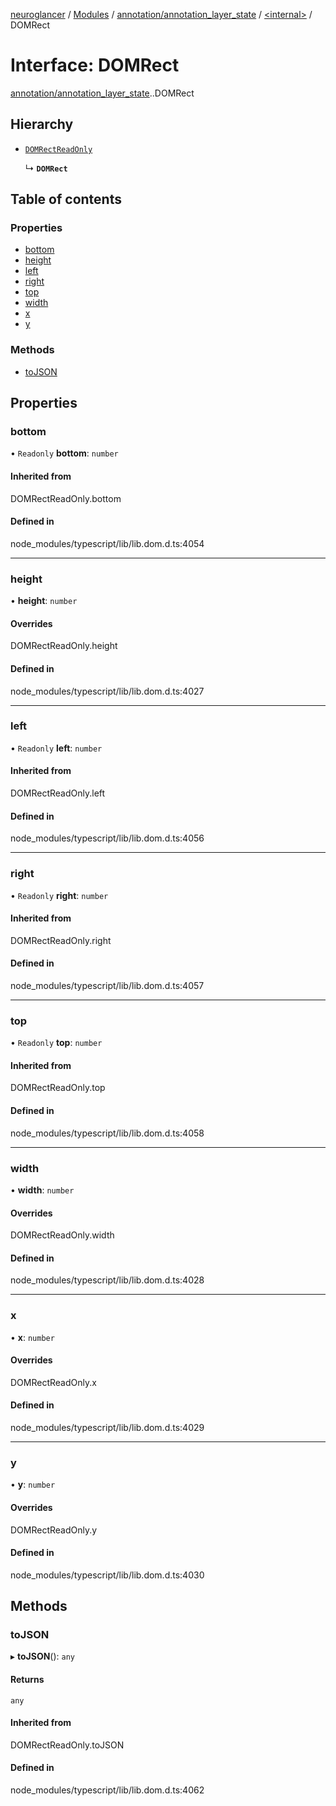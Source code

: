 [neuroglancer](../README.md) / [Modules](../modules.md) / [annotation/annotation\_layer\_state](../modules/annotation_annotation_layer_state.md) / [<internal\>](../modules/annotation_annotation_layer_state._internal_.md) / DOMRect

# Interface: DOMRect

[annotation/annotation_layer_state](../modules/annotation_annotation_layer_state.md).[<internal>](../modules/annotation_annotation_layer_state._internal_.md).DOMRect

## Hierarchy

- [`DOMRectReadOnly`](../modules/annotation_annotation_layer_state._internal_.md#domrectreadonly)

  ↳ **`DOMRect`**

## Table of contents

### Properties

- [bottom](annotation_annotation_layer_state._internal_.DOMRect.md#bottom)
- [height](annotation_annotation_layer_state._internal_.DOMRect.md#height)
- [left](annotation_annotation_layer_state._internal_.DOMRect.md#left)
- [right](annotation_annotation_layer_state._internal_.DOMRect.md#right)
- [top](annotation_annotation_layer_state._internal_.DOMRect.md#top)
- [width](annotation_annotation_layer_state._internal_.DOMRect.md#width)
- [x](annotation_annotation_layer_state._internal_.DOMRect.md#x)
- [y](annotation_annotation_layer_state._internal_.DOMRect.md#y)

### Methods

- [toJSON](annotation_annotation_layer_state._internal_.DOMRect.md#tojson)

## Properties

### bottom

• `Readonly` **bottom**: `number`

#### Inherited from

DOMRectReadOnly.bottom

#### Defined in

node_modules/typescript/lib/lib.dom.d.ts:4054

___

### height

• **height**: `number`

#### Overrides

DOMRectReadOnly.height

#### Defined in

node_modules/typescript/lib/lib.dom.d.ts:4027

___

### left

• `Readonly` **left**: `number`

#### Inherited from

DOMRectReadOnly.left

#### Defined in

node_modules/typescript/lib/lib.dom.d.ts:4056

___

### right

• `Readonly` **right**: `number`

#### Inherited from

DOMRectReadOnly.right

#### Defined in

node_modules/typescript/lib/lib.dom.d.ts:4057

___

### top

• `Readonly` **top**: `number`

#### Inherited from

DOMRectReadOnly.top

#### Defined in

node_modules/typescript/lib/lib.dom.d.ts:4058

___

### width

• **width**: `number`

#### Overrides

DOMRectReadOnly.width

#### Defined in

node_modules/typescript/lib/lib.dom.d.ts:4028

___

### x

• **x**: `number`

#### Overrides

DOMRectReadOnly.x

#### Defined in

node_modules/typescript/lib/lib.dom.d.ts:4029

___

### y

• **y**: `number`

#### Overrides

DOMRectReadOnly.y

#### Defined in

node_modules/typescript/lib/lib.dom.d.ts:4030

## Methods

### toJSON

▸ **toJSON**(): `any`

#### Returns

`any`

#### Inherited from

DOMRectReadOnly.toJSON

#### Defined in

node_modules/typescript/lib/lib.dom.d.ts:4062
